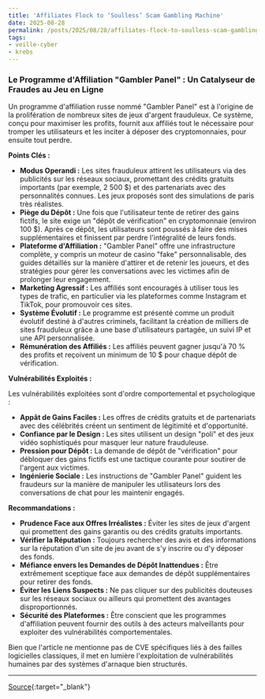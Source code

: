 ```yaml
---
title: 'Affiliates Flock to ‘Soulless’ Scam Gambling Machine'
date: 2025-08-28
permalink: /posts/2025/08/28/affiliates-flock-to-soulless-scam-gambling-machine/
tags:
- veille-cyber
- krebs
---
```

### Le Programme d'Affiliation "Gambler Panel" : Un Catalyseur de Fraudes au Jeu en Ligne

Un programme d'affiliation russe nommé "Gambler Panel" est à l'origine de la prolifération de nombreux sites de jeux d'argent frauduleux. Ce système, conçu pour maximiser les profits, fournit aux affiliés tout le nécessaire pour tromper les utilisateurs et les inciter à déposer des cryptomonnaies, pour ensuite tout perdre.

**Points Clés :**

*   **Modus Operandi :** Les sites frauduleux attirent les utilisateurs via des publicités sur les réseaux sociaux, promettant des crédits gratuits importants (par exemple, 2 500 $) et des partenariats avec des personnalités connues. Les jeux proposés sont des simulations de paris très réalistes.
*   **Piège du Dépôt :** Une fois que l'utilisateur tente de retirer des gains fictifs, le site exige un "dépôt de vérification" en cryptomonnaie (environ 100 $). Après ce dépôt, les utilisateurs sont poussés à faire des mises supplémentaires et finissent par perdre l'intégralité de leurs fonds.
*   **Plateforme d'Affiliation :** "Gambler Panel" offre une infrastructure complète, y compris un moteur de casino "fake" personnalisable, des guides détaillés sur la manière d'attirer et de retenir les joueurs, et des stratégies pour gérer les conversations avec les victimes afin de prolonger leur engagement.
*   **Marketing Agressif :** Les affiliés sont encouragés à utiliser tous les types de trafic, en particulier via les plateformes comme Instagram et TikTok, pour promouvoir ces sites.
*   **Système Évolutif :** Le programme est présenté comme un produit évolutif destiné à d'autres criminels, facilitant la création de milliers de sites frauduleux grâce à une base d'utilisateurs partagée, un suivi IP et une API personnalisée.
*   **Rémunération des Affiliés :** Les affiliés peuvent gagner jusqu'à 70 % des profits et reçoivent un minimum de 10 $ pour chaque dépôt de vérification.

**Vulnérabilités Exploités :**

Les vulnérabilités exploitées sont d'ordre comportemental et psychologique :

*   **Appât de Gains Faciles :** Les offres de crédits gratuits et de partenariats avec des célébrités créent un sentiment de légitimité et d'opportunité.
*   **Confiance par le Design :** Les sites utilisent un design "poli" et des jeux vidéo sophistiqués pour masquer leur nature frauduleuse.
*   **Pression pour Dépôt :** La demande de dépôt de "vérification" pour débloquer des gains fictifs est une tactique courante pour soutirer de l'argent aux victimes.
*   **Ingénierie Sociale :** Les instructions de "Gambler Panel" guident les fraudeurs sur la manière de manipuler les utilisateurs lors des conversations de chat pour les maintenir engagés.

**Recommandations :**

*   **Prudence Face aux Offres Irréalistes :** Éviter les sites de jeux d'argent qui promettent des gains garantis ou des crédits gratuits importants.
*   **Vérifier la Réputation :** Toujours rechercher des avis et des informations sur la réputation d'un site de jeu avant de s'y inscrire ou d'y déposer des fonds.
*   **Méfiance envers les Demandes de Dépôt Inattendues :** Être extrêmement sceptique face aux demandes de dépôt supplémentaires pour retirer des fonds.
*   **Éviter les Liens Suspects :** Ne pas cliquer sur des publicités douteuses sur les réseaux sociaux ou ailleurs qui promettent des avantages disproportionnés.
*   **Sécurité des Plateformes :** Être conscient que les programmes d'affiliation peuvent fournir des outils à des acteurs malveillants pour exploiter des vulnérabilités comportementales.

Bien que l'article ne mentionne pas de CVE spécifiques liés à des failles logicielles classiques, il met en lumière l'exploitation de vulnérabilités humaines par des systèmes d'arnaque bien structurés.

---
[Source](https://krebsonsecurity.com/2025/08/affiliates-flock-to-soulless-scam-gambling-machine/){:target="_blank"}
